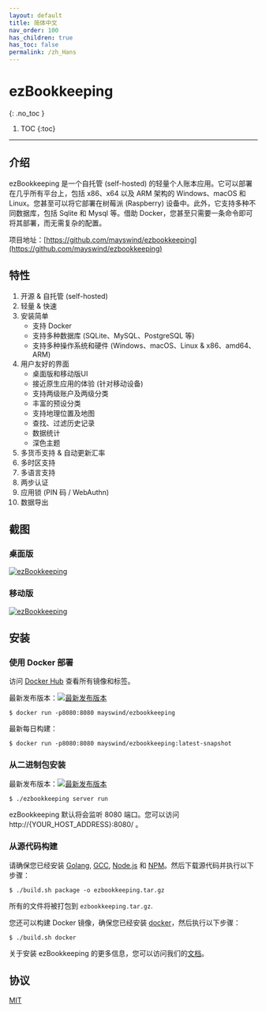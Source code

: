```yaml
---
layout: default
title: 简体中文
nav_order: 100
has_children: true
has_toc: false
permalink: /zh_Hans
---
```


# ezBookkeeping
{: .no_toc }

1. TOC
{:toc}

---

## 介绍
ezBookkeeping 是一个自托管 (self-hosted) 的轻量个人账本应用。它可以部署在几乎所有平台上，包括 x86、x64 以及 ARM 架构的 Windows、macOS 和 Linux。您甚至可以将它部署在树莓派 (Raspberry) 设备中。此外，它支持多种不同数据库，包括 Sqlite 和 Mysql 等。借助 Docker，您甚至只需要一条命令即可将其部署，而无需复杂的配置。

项目地址：[https://github.com/mayswind/ezbookkeeping](https://github.com/mayswind/ezbookkeeping)

## 特性
1. 开源 & 自托管 (self-hosted)
2. 轻量 & 快速
3. 安装简单
    * 支持 Docker
    * 支持多种数据库 (SQLite、MySQL、PostgreSQL 等)
    * 支持多种操作系统和硬件 (Windows、macOS、Linux & x86、amd64、ARM)
4. 用户友好的界面
    * 桌面版和移动版UI
    * 接近原生应用的体验 (针对移动设备)
    * 支持两级账户及两级分类
    * 丰富的预设分类
    * 支持地理位置及地图
    * 查找、过滤历史记录
    * 数据统计
    * 深色主题
5. 多货币支持 & 自动更新汇率
6. 多时区支持
7. 多语言支持
8. 两步认证
9. 应用锁 (PIN 码 / WebAuthn)
10. 数据导出

## 截图
### 桌面版
[![ezBookkeeping](https://raw.githubusercontent.com/wiki/mayswind/ezbookkeeping/img/desktop/zh_Hans.png)](https://raw.githubusercontent.com/wiki/mayswind/ezbookkeeping/img/desktop/zh_Hans.png)

### 移动版
[![ezBookkeeping](https://raw.githubusercontent.com/wiki/mayswind/ezbookkeeping/img/mobile/zh_Hans.png)](https://raw.githubusercontent.com/wiki/mayswind/ezbookkeeping/img/mobile/zh_Hans.png)

## 安装
### 使用 Docker 部署
访问 [Docker Hub](https://hub.docker.com/r/mayswind/ezbookkeeping) 查看所有镜像和标签。

最新发布版本：[![最新发布版本](https://img.shields.io/docker/v/mayswind/ezbookkeeping?sort=semver&style=flat-square)](https://hub.docker.com/r/mayswind/ezbookkeeping)

    $ docker run -p8080:8080 mayswind/ezbookkeeping

最新每日构建：

    $ docker run -p8080:8080 mayswind/ezbookkeeping:latest-snapshot

### 从二进制包安装
最新发布版本：[![最新发布版本](https://img.shields.io/github/release/mayswind/ezbookkeeping?sort=semver&style=flat-square)](https://github.com/mayswind/ezbookkeeping/releases)

    $ ./ezbookkeeping server run

ezBookkeeping 默认将会监听 8080 端口。您可以访问 http://{YOUR_HOST_ADDRESS}:8080/ 。

### 从源代码构建
请确保您已经安装 [Golang](https://golang.org/), [GCC](http://gcc.gnu.org/), [Node.js](https://nodejs.org/) 和 [NPM](https://www.npmjs.com/)。然后下载源代码并执行以下步骤：

    $ ./build.sh package -o ezbookkeeping.tar.gz

所有的文件将被打包到 `ezbookkeeping.tar.gz`.

您还可以构建 Docker 镜像，确保您已经安装 [docker](https://www.docker.com/)，然后执行以下步骤：

    $ ./build.sh docker

关于安装 ezBookkeeping 的更多信息，您可以访问我们的[文档](/zh_Hans/installation)。

## 协议
[MIT](https://github.com/mayswind/ezbookkeeping/blob/master/LICENSE)
